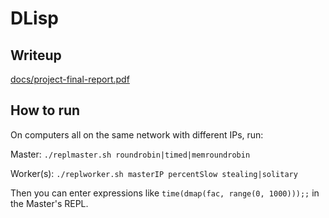 # DLisp

## Writeup

[docs/project-final-report.pdf](docs/project-final-report.pdf)

## How to run

On computers all on the same network with different IPs, run:

Master: `./replmaster.sh roundrobin|timed|memroundrobin`

Worker(s): `./replworker.sh masterIP percentSlow stealing|solitary`

Then you can enter expressions like `time(dmap(fac, range(0, 1000)));;` in the
Master's REPL.
